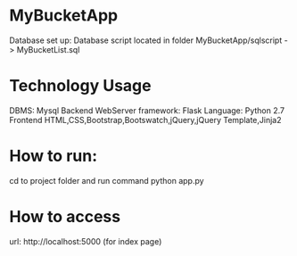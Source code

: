 # MyBucketApp
Database set up:
Database script located in folder MyBucketApp/sqlscript -> MyBucketList.sql
# Technology Usage
DBMS: Mysql
Backend
WebServer framework: Flask
Language: Python 2.7
Frontend
HTML,CSS,Bootstrap,Bootswatch,jQuery,jQuery Template,Jinja2
# How to run:
cd to project folder and run command python app.py
# How to access
url: http://localhost:5000   (for index page)











